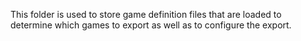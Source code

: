 This folder is used to store game definition files that
are loaded to determine which games to export as well as
to configure the export.
